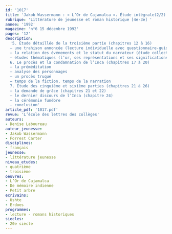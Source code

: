 ```yaml
---
id: '1017'
title: 'Jakob Wassermann : « L’Or de Cajamalca ». Étude intégrale(2/2) '
rubrique: 'Littérature de jeunesse et roman historique [4e-3e] '
annee: '1992'
magazine: 'n°6 15 décembre 1992'
pages: '12'
description: 
  '5. Étude détaillée de la troisième partie (chapitres 12 à 16)
  – une trahison annoncée (lecture individuelle avec questionnaire-guide, trahison et fatalité)
  – la relation des événements et le statut du narrateur (étude collective : les commentaires du narrateur ; le personnage de l’Inca)
  – études thématiques (l’or, ses représentations et ses significations ; les Blancs vus par les Indiens autour de deux textes sur la conquête de l’Amérique du Nord, l’un extrait de « De mémoire indienne », de Ushte et Erdoes, et l’autre de « Petit arbre », de Forrest Carter)
  6. Le procès et la condamnation de l’Inca (chapitres 17 à 20)
  – la préméditation
  – analyse des personnages
  – un procès truqué
  – temps de la fiction, temps de la narration
  7. Étude des cinquième et sixième parties (chapitres 21 à 26)
  – la demande de grâce (chapitres 21 et 22)
  – le dernier discours de l’Inca (chapitre 24)
  – la cérémonie funèbre
  – conclusion'
article_pdf: '1017.pdf'
revue: 'L’école des lettres des collèges'
auteurs:
- Denise Laboureau
auteur_jeunesse:
- Jakob Wassermann
- Forrest Carter
disciplines:
- français
jeunesse:
- littérature jeunesse
niveau_etudes:
- quatrième
- troisième
oeuvres:
- L’Or de Cajamalca
- De mémoire indienne
- Petit arbre
ecrivains:
- Ushte
- Erdoes
programmes:
- lecture - romans historiques
siecles:
- 20e siècle
---
```

